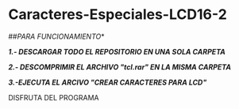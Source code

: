 # **Caracteres-Especiales-LCD16-2**


##*PARA FUNCIONAMIENTO**

***1.- DESCARGAR TODO EL REPOSITORIO EN UNA SOLA CARPETA***

***2.- DESCOMPRIMIR EL ARCHIVO "tcl.rar" EN LA MISMA CARPETA***

***3.-EJECUTA EL ARCIVO "CREAR CARACTERES PARA LCD"***

DISFRUTA DEL PROGRAMA 

